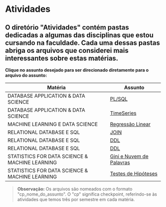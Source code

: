 # Atividades 

O diretório **"Atividades"** contém pastas dedicadas a algumas das disciplinas que estou cursando na faculdade. Cada uma dessas pastas abriga os arquivos que considerei mais interessantes sobre estas matérias.
---
 __Clique no assunto desejado para ser direcionado diretamente para o arquivo do assunto:__



| Matéria         | Assunto     |
|------------------|------------|
| DATABASE APPLICATION & DATA SCIENCE | [PL/SQL](https://github.com/fabriciopadi/Atividades/blob/main/DATABASE%20APPLICATION%20%26%20DATA%20SCIENCE/cp_python_sql.ipynb) |
| DATABASE APPLICATION & DATA SCIENCE   | [TimeSeries](https://github.com/fabriciopadi/Atividades/blob/main/DATABASE%20APPLICATION%20%26%20DATA%20SCIENCE/cp_timeSeries.ipynb)  |
| MACHINE LEARNING E DATA SCIENCE  | [Regressão Linear](https://github.com/fabriciopadi/Atividades/blob/main/MACHINE%20LEARNING%20E%20DATA%20SCIENCE/cp2_regressao_linear.ipynb)  |
| RELATIONAL DATABASE E SQL | [JOIN](https://github.com/fabriciopadi/Atividades/blob/main/RELATIONAL%20DATABASE%20E%20SQL/DESAFIO_JOINS.sql) |
| RELATIONAL DATABASE E SQL  | [DDL](https://github.com/fabriciopadi/Atividades/blob/main/RELATIONAL%20DATABASE%20E%20SQL/SCRIPT_DDL_MANUTENCAO_SLV_LIVROS.sql) |
| RELATIONAL DATABASE E SQL  | [DDL](https://github.com/fabriciopadi/Atividades/blob/main/RELATIONAL%20DATABASE%20E%20SQL/SCRIPT_DDL_SLV_LIVROS.sql)  |
| STATISTICS FOR DATA SCIENCE & MACHINE LEARNING  | [Gini e Nuvem de Palavras](https://github.com/fabriciopadi/Atividades/blob/main/STATISTICS%20FOR%20DATA%20SCIENCE%20%26%20MACHINE%20LEARNING/cp1_statistics.ipynb)  |
| STATISTICS FOR DATA SCIENCE & MACHINE LEARNING   | [Testes de Hipóteses](https://github.com/fabriciopadi/Atividades/blob/main/STATISTICS%20FOR%20DATA%20SCIENCE%20%26%20MACHINE%20LEARNING/cp3_statistics.ipynb) |




> **Observação:** Os arquivos são nomeados com o formato "cp_nome_do_assunto". O "cp" significa checkpoint, referindo-se às atividades que temos três por semestre em cada matéria.



